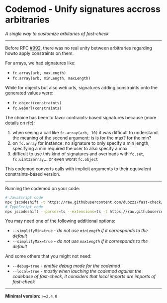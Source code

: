 # Codemod - Unify signatures accross arbitraries
_A single way to customize arbitaries of fast-check_

---

Before RFC [#992](https://github.com/dubzzz/fast-check/issues/992), there was no real unity between arbitraries regarding howto apply constraints on them.

For arrays, we had signatures like:
- `fc.array(arb, maxLength)`
- `fc.array(arb, minLength, maxLength)`

While for objects but also web urls, signatures adding constraints onto the generated values were:
- `fc.object(constraints)`
- `fc.webUrl(constraints)`

The choice has been to favor contraints-based signatures because (more details on rfc):
1. when seeing a call like `fc.array(arb, 10)` it was difficult to understand the meaning of the second argument: is is for the max? for the min?
2. on `fc.array` for instance: no signature to only specify a min length, specifying a min required the user to also specify a max
3. difficult to use this kind of signatures and overloads with `fc.set`, `fc.uint32array`... or even worst `fc.object`

This codemod converts calls with implicit arguments to their equivalent constraints-based version.

---

Running the codemod on your code:

```sh
# JavaScript code
npx jscodeshift -t https://raw.githubusercontent.com/dubzzz/fast-check/master/codemods/unify-signatures/transform.cjs <path_to_code>
# TypeScript code
npx jscodeshift --parser=ts --extensions=ts -t https://raw.githubusercontent.com/dubzzz/fast-check/master/codemods/unify-signatures/transform.cjs <path_to_code>
```

You may need one of the following additional options:
- `--simplifyMin=true` - _do not use `minLength` if it corresponds to the default_
- `--simplifyMax=true` - _do not use `maxLength` if it corresponds to the default_

And some others that you might not need:
- `--debug=true` - _enable debug mode for the codemod_
- `--local=true` - _mostly when lauching the codemod against the codebase of fast-check, it considers that local imports are imports of fast-check_

---

**Minimal version:** `>=2.4.0`